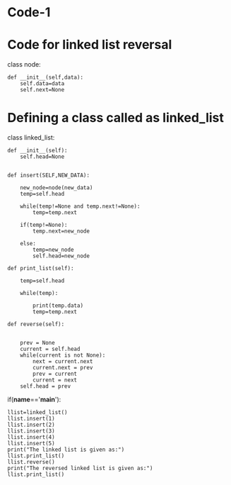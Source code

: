 # Code-1
# Code for linked list reversal
class node:

    def __init__(self,data):
        self.data=data
        self.next=None
# Defining a class called as linked_list 
class linked_list:

    def __init__(self):
        self.head=None


    def insert(SELF,NEW_DATA):

        new_node=node(new_data)
        temp=self.head

        while(temp!=None and temp.next!=None):
            temp=temp.next

        if(temp!=None):
            temp.next=new_node

        else:
            temp=new_node
            self.head=new_node

    def print_list(self):

        temp=self.head

        while(temp):

            print(temp.data)
            temp=temp.next

    def reverse(self):

        
        prev = None
        current = self.head
        while(current is not None):
            next = current.next
            current.next = prev
            prev = current
            current = next
        self.head = prev

        


if(__name__=='__main__'):

    llist=linked_list()
    llist.insert(1)
    llist.insert(2)
    llist.insert(3)
    llist.insert(4)
    llist.insert(5)
    print("The linked list is given as:")
    llist.print_list()
    llist.reverse()
    print("The reversed linked list is given as:")
    llist.print_list()

        
        
    
        
